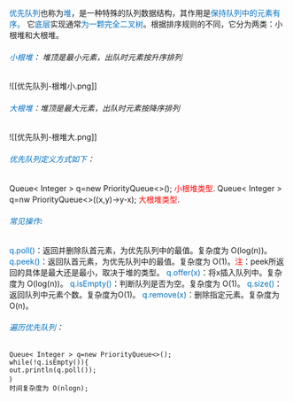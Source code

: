 <font color="#0070c0">优先队列</font>也称为<font color="#0070c0">堆</font>，是一种特殊的队列数据结构，其作用是<font color="#0070c0">保持队列中的元素有序。</font>
它<font color="#0070c0">底层</font>实现通常<font color="#0070c0">为一颗完全二叉树</font>。根据排序规则的不同，它分为两类：小根堆和大根堆。

###### <font color="#0070c0">小根堆</font>：  堆顶是最小元素，出队时元素按升序排列
![[优先队列-根堆小.png]]
###### <font color="#0070c0">大根堆</font>：堆顶是最大元素，出队时元素按降序排列
![[优先队列-根堆大.png]]
###### <font color="#0070c0">优先队列定义方式如下</font>：
Queue< Integer > q=new PriorityQueue<>();                      <font color="#ff0000">小根堆类型</font>.
Queue< Integer > q=nw PriorityQueue<>((x,y)->y-x);         <font color="#ff0000">大根堆类型</font>.
###### <font color="#0070c0">常见操作</font>:
<font color="#0070c0">q.poll()</font>：返回并删除队首元素，为优先队列中的最值。复杂度为 O(log(n))。
<font color="#0070c0">q.peek()</font>：返回队首元素，为优先队列中的最值。复杂度为 O(1)。<font color="#ff0000">注</font>：peek所返回的具体是最大还是最小，取决于堆的类型。
<font color="#0070c0">q.offer(x)</font>：将x插入队列中。复杂度为 O(log(n))。
<font color="#0070c0">q.isEmpty()</font>：判断队列是否为空。复杂度为 O(1)。
<font color="#0070c0">q.size()</font>：返回队列中元素个数。复杂度为O(1)。
<font color="#0070c0">q.remove(x)</font>：删除指定元素。复杂度为 O(n)。
###### <font color="#0070c0">遍历优先队列</font>：
```
Queue< Integer > q=new PriorityQueue<>();
while(!q.isEmpty()){
out.println(q.poll());
｝
时间复杂度为 O(nlogn);
```

